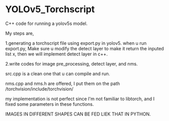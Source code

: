 # YOLOv5_Torchscript
C++ code for running a yolov5s model.

My steps are, 

1.generating a torchscript file using export.py in yolov5.
when u run export.py, Make sure u modify the detect layer to make it return the inputed list x, then we will implement detect layer in c++.

2.write codes for image pre_processing, detect layer, and nms.

src.cpp is a clean one that u can compile and run.

nms.cpp and nms.h are offered, I put them on the path /torchvision/include/torchvision/

my implementation is not perfect since I'm not familiar to libtorch, and I fixed some parameters in these functions.

IMAGES IN DIFFERENT SHAPES CAN BE FED LIEK THAT IN PYTHON.

